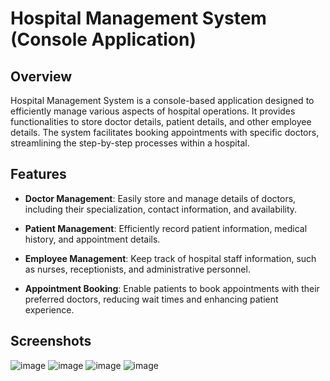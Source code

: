 # Hospital Management System (Console Application)

## Overview

Hospital Management System is a console-based application designed to efficiently manage various aspects of hospital operations. It provides functionalities to store doctor details, patient details, and other employee details. The system facilitates booking appointments with specific doctors, streamlining the step-by-step processes within a hospital.

## Features

- **Doctor Management**: Easily store and manage details of doctors, including their specialization, contact information, and availability.

- **Patient Management**: Efficiently record patient information, medical history, and appointment details.

- **Employee Management**: Keep track of hospital staff information, such as nurses, receptionists, and administrative personnel.

- **Appointment Booking**: Enable patients to book appointments with their preferred doctors, reducing wait times and enhancing patient experience.

## Screenshots

![image](https://user-images.githubusercontent.com/86908101/167276993-94cc783d-3d7c-4760-b3bb-36c95a9d3fb4.png)
![image](https://user-images.githubusercontent.com/86908101/167277010-5a5d71c1-6a4f-47f4-aafb-013caf076970.png)
![image](https://user-images.githubusercontent.com/86908101/167277016-26bc4577-753f-40ba-9b35-2f6a1a7dc6eb.png)
![image](https://user-images.githubusercontent.com/86908101/167277020-3d9ad5aa-0434-455e-99ff-1cdc4e6ca9a9.png)


